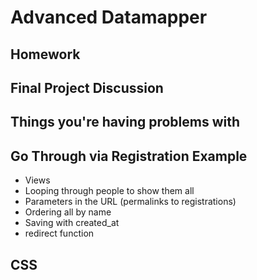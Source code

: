 Advanced Datamapper
===================

Homework
--------

Final Project Discussion
------------------------


Things you're having problems with
----------------------------------


Go Through via Registration Example
-----------------------------------

* Views
* Looping through people to show them all
* Parameters in the URL (permalinks to registrations)
* Ordering all by name
* Saving with created_at
* redirect function


CSS
---
